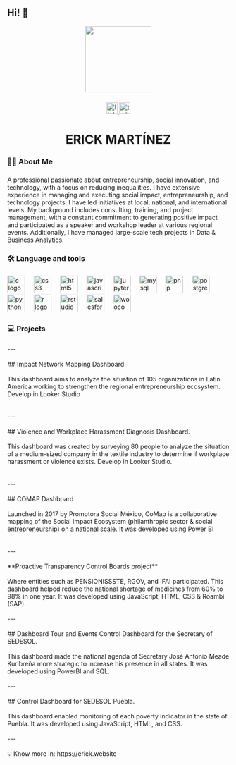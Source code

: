 ## Hi! 👋

<div align="center">
  <img height="150" src="https://fuzzy-canopy-682.notion.site/image/https%3A%2F%2Fprod-files-secure.s3.us-west-2.amazonaws.com%2F18754e08-6e62-4445-861b-11190b919884%2F2babe6a1-cef2-4177-92aa-fbb58dc770ff%2FNotion_Avatar_(1).png?table=block&id=598ddcf6-2e68-4862-8fc5-a208b1805dbc&spaceId=18754e08-6e62-4445-861b-11190b919884&width=410&userId=&cache=v2"  />
</div>

###

<div align="center">
  <a href="https://www.linkedin.com/in/erickmartinezc/" target="_blank">
    <img src="https://img.shields.io/static/v1?message=LinkedIn&logo=linkedin&label=&color=0077B5&logoColor=white&labelColor=&style=for-the-badge" height="25" alt="linkedin logo"  />
  </a>
  <a href="https://x.com/Erick_MartinezC" target="_blank">
    <img src="https://img.shields.io/static/v1?message=Twitter&logo=twitter&label=&color=1DA1F2&logoColor=white&labelColor=&style=for-the-badge" height="25" alt="twitter logo"  />
  </a>
</div>

###

<h1 align="center">ERICK MARTÍNEZ</h1>

###

<h3 align="left">👩‍💻  About Me</h3>

###

<p align="left">A professional passionate about entrepreneurship, social innovation, and technology, with a focus on reducing inequalities. I have extensive experience in managing and executing social impact, entrepreneurship, and technology projects. I have led initiatives at local, national, and international levels. My background includes consulting, training, and project management, with a constant commitment to generating positive impact and participated as a speaker and workshop leader at various regional events. Additionally, I have managed large-scale tech projects in Data & Business Analytics.</p>

###

<h3 align="left">🛠 Language and tools</h3>

###

<div align="left">
  <img src="https://cdn.jsdelivr.net/gh/devicons/devicon/icons/c/c-original.svg" height="40" alt="c logo"  />
  <img width="12" />
  <img src="https://cdn.jsdelivr.net/gh/devicons/devicon/icons/css3/css3-original.svg" height="40" alt="css3 logo"  />
  <img width="12" />
  <img src="https://cdn.jsdelivr.net/gh/devicons/devicon/icons/html5/html5-original.svg" height="40" alt="html5 logo"  />
  <img width="12" />
  <img src="https://cdn.jsdelivr.net/gh/devicons/devicon/icons/javascript/javascript-original.svg" height="40" alt="javascript logo"  />
  <img width="12" />
  <img src="https://cdn.jsdelivr.net/gh/devicons/devicon/icons/jupyter/jupyter-original.svg" height="40" alt="jupyter logo"  />
  <img width="12" />
  <img src="https://cdn.jsdelivr.net/gh/devicons/devicon/icons/mysql/mysql-original.svg" height="40" alt="mysql logo"  />
  <img width="12" />
  <img src="https://cdn.jsdelivr.net/gh/devicons/devicon/icons/php/php-original.svg" height="40" alt="php logo"  />
  <img width="12" />
  <img src="https://cdn.jsdelivr.net/gh/devicons/devicon/icons/postgresql/postgresql-original.svg" height="40" alt="postgresql logo"  />
  <img width="12" />
  <img src="https://cdn.jsdelivr.net/gh/devicons/devicon/icons/python/python-original.svg" height="40" alt="python logo"  />
  <img width="12" />
  <img src="https://cdn.jsdelivr.net/gh/devicons/devicon/icons/r/r-original.svg" height="40" alt="r logo"  />
  <img width="12" />
  <img src="https://cdn.jsdelivr.net/gh/devicons/devicon/icons/rstudio/rstudio-original.svg" height="40" alt="rstudio logo"  />
  <img width="12" />
  <img src="https://cdn.jsdelivr.net/gh/devicons/devicon/icons/salesforce/salesforce-original.svg" height="40" alt="salesforce logo"  />
  <img width="12" />
  <img src="https://cdn.jsdelivr.net/gh/devicons/devicon/icons/woocommerce/woocommerce-original.svg" height="40" alt="woocommerce logo"  />
</div>

###

<h3 align="left">💻 Projects</h3>

###

<p align="left">---<br><br>## Impact Network Mapping Dashboard.<br><br>This dashboard aims to analyze the situation of 105 organizations in Latin America working to strengthen the regional entrepreneurship ecosystem. Develop in Looker Studio<br><br><br>---<br><br>## Violence and Workplace Harassment Diagnosis Dashboard.<br><br>This dashboard was created by surveying 80 people to analyze the situation of a medium-sized company in the textile industry to determine if workplace harassment or violence exists. Develop in Looker Studio.<br><br><br>---<br><br>## COMAP Dashboard<br><br>Launched in 2017 by Promotora Social México, CoMap is a collaborative mapping of the Social Impact Ecosystem (philanthropic sector & social entrepreneurship) on a national scale. It was developed using Power BI<br><br><br>---<br><br>**Proactive Transparency Control Boards project**<br><br>Where entities such as PENSIONISSSTE, RGOV, and IFAI participated. This dashboard helped reduce the national shortage of medicines from 60% to 98% in one year. It was developed using JavaScript, HTML, CSS & Roambi (SAP).<br><br>---<br><br>## Dashboard Tour and Events Control Dashboard for the Secretary of SEDESOL.<br><br>This dashboard made the national agenda of Secretary José Antonio Meade Kuribreña more strategic to increase his presence in all states. It was developed using PowerBI and SQL.<br><br>---<br><br>## Control Dashboard for SEDESOL Puebla.<br><br>This dashboard enabled monitoring of each poverty indicator in the state of Puebla. It was developed using JavaScript, HTML, and CSS.<br><br>---<br><br>💡 Know more in: https://erick.website</p>

###
